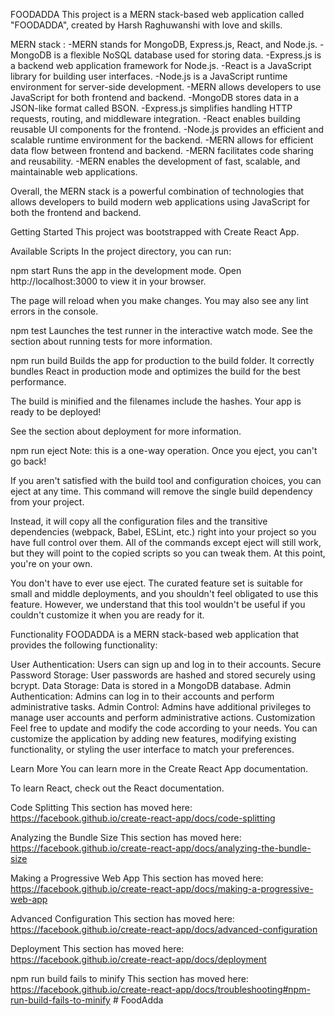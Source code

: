 FOODADDA
This project is a MERN stack-based web application called "FOODADDA", created by Harsh Raghuwanshi with love and skills.

MERN stack :
-MERN stands for MongoDB, Express.js, React, and Node.js.
-MongoDB is a flexible NoSQL database used for storing data.
-Express.js is a backend web application framework for Node.js.
-React is a JavaScript library for building user interfaces.
-Node.js is a JavaScript runtime environment for server-side development.
-MERN allows developers to use JavaScript for both frontend and backend.
-MongoDB stores data in a JSON-like format called BSON.
-Express.js simplifies handling HTTP requests, routing, and middleware integration.
-React enables building reusable UI components for the frontend.
-Node.js provides an efficient and scalable runtime environment for the backend.
-MERN allows for efficient data flow between frontend and backend.
-MERN facilitates code sharing and reusability.
-MERN enables the development of fast, scalable, and maintainable web applications.

Overall, the MERN stack is a powerful combination of technologies that allows developers to build modern web applications using JavaScript for both the frontend and backend.

Getting Started
This project was bootstrapped with Create React App.

Available Scripts
In the project directory, you can run:

npm start
Runs the app in the development mode.
Open http://localhost:3000 to view it in your browser.

The page will reload when you make changes.
You may also see any lint errors in the console.

npm test
Launches the test runner in the interactive watch mode.
See the section about running tests for more information.

npm run build
Builds the app for production to the build folder.
It correctly bundles React in production mode and optimizes the build for the best performance.

The build is minified and the filenames include the hashes.
Your app is ready to be deployed!

See the section about deployment for more information.

npm run eject
Note: this is a one-way operation. Once you eject, you can't go back!

If you aren't satisfied with the build tool and configuration choices, you can eject at any time. This command will remove the single build dependency from your project.

Instead, it will copy all the configuration files and the transitive dependencies (webpack, Babel, ESLint, etc.) right into your project so you have full control over them. All of the commands except eject will still work, but they will point to the copied scripts so you can tweak them. At this point, you're on your own.

You don't have to ever use eject. The curated feature set is suitable for small and middle deployments, and you shouldn't feel obligated to use this feature. However, we understand that this tool wouldn't be useful if you couldn't customize it when you are ready for it.

Functionality
FOODADDA is a MERN stack-based web application that provides the following functionality:

User Authentication: Users can sign up and log in to their accounts.
Secure Password Storage: User passwords are hashed and stored securely using bcrypt.
Data Storage: Data is stored in a MongoDB database.
Admin Authentication: Admins can log in to their accounts and perform administrative tasks.
Admin Control: Admins have additional privileges to manage user accounts and perform administrative actions.
Customization
Feel free to update and modify the code according to your needs. You can customize the application by adding new features, modifying existing functionality, or styling the user interface to match your preferences.

Learn More
You can learn more in the Create React App documentation.

To learn React, check out the React documentation.

Code Splitting
This section has moved here: https://facebook.github.io/create-react-app/docs/code-splitting

Analyzing the Bundle Size
This section has moved here: https://facebook.github.io/create-react-app/docs/analyzing-the-bundle-size

Making a Progressive Web App
This section has moved here: https://facebook.github.io/create-react-app/docs/making-a-progressive-web-app

Advanced Configuration
This section has moved here: https://facebook.github.io/create-react-app/docs/advanced-configuration

Deployment
This section has moved here: https://facebook.github.io/create-react-app/docs/deployment

npm run build fails to minify
This section has moved here: https://facebook.github.io/create-react-app/docs/troubleshooting#npm-run-build-fails-to-minify
#   F o o d A d d a  
 